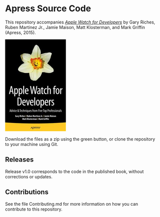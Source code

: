 # Apress Source Code

This repository accompanies [*Apple Watch for Developers*](http://www.apress.com/9781484213391) by Gary Riches, Ruben Martinez Jr., Jamie Maison, Matt Klosterman, and Mark Griffin (Apress, 2015).

![Cover image](9781484213391.jpg)

Download the files as a zip using the green button, or clone the repository to your machine using Git.

## Releases

Release v1.0 corresponds to the code in the published book, without corrections or updates.

## Contributions

See the file Contributing.md for more information on how you can contribute to this repository.
